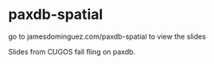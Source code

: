 paxdb-spatial
=============

go to jamesdominguez.com/paxdb-spatial to view the slides

Slides from CUGOS fall fling on paxdb.
